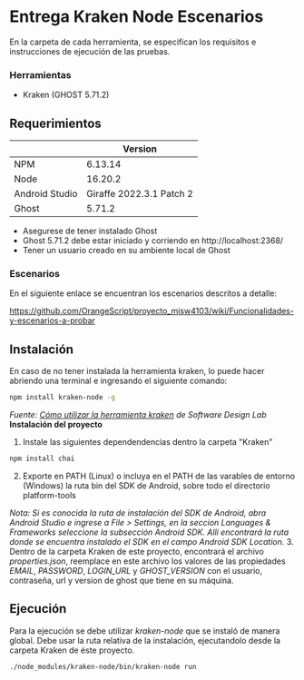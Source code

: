 # Entrega Kraken Node Escenarios

En la carpeta de cada herramienta, se especifican los requisitos e instrucciones de ejecución de las pruebas.

### Herramientas

- Kraken (GHOST 5.71.2)

## Requerimientos

|                | Version                  |
| -------------- | ------------------------ |
| NPM            | 6.13.14                  |
| Node           | 16.20.2                  |
| Android Studio | Giraffe 2022.3.1 Patch 2 |
| Ghost          | 5.71.2                   |

- Asegurese de tener instalado Ghost
- Ghost 5.71.2 debe estar iniciado y corriendo en http://localhost:2368/
- Tener un usuario creado en su ambiente local de Ghost

### Escenarios

En el siguiente enlace se encuentran los escenarios descritos a detalle:

https://github.com/OrangeScript/proyecto_misw4103/wiki/Funcionalidades-y-escenarios-a-probar

## Instalación

En caso de no tener instalada la herramienta kraken, lo puede hacer abriendo una terminal e ingresando el siguiente comando:

```bash
npm install kraken-node -g
```

_Fuente: [Cómo utilizar la herramienta kraken](https://thesoftwaredesignlab.github.io/AutTestingCodelabs/kraken-web-testing-tool/index.html#2) de Software Design Lab_
**Instalación del proyecto**

1. Instale las siguientes dependendencias dentro la carpeta "Kraken"

```bash
npm install chai
```

2. Exporte en PATH (Linux) o incluya en el PATH de las varables de entorno (Windows) la ruta bin del SDK de Android, sobre todo el directorio platform-tools

_Nota: Si es conocida la ruta de instalación del SDK de Android, abra Android Studio e ingrese a File > Settings, en la seccion Languages & Frameworks seleccione la subsección Android SDK. Allí encontrará la ruta donde se encuentra instalado el SDK en el campo Android SDK Location._ 3. Dentro de la carpeta Kraken de este proyecto, encontrará el archivo _properties.json_, reemplace en este archivo los valores de las propiedades _EMAIL_, _PASSWORD_, _LOGIN_URL_ y _GHOST_VERSION_ con el usuario, contraseña, url y version de ghost que tiene en su máquina.

## Ejecución

Para la ejecución se debe utilizar _kraken-node_ que se instaló de manera global. Debe usar la ruta relativa de la instalación, ejecutandolo desde la carpeta Kraken de éste proyecto.

```bash
./node_modules/kraken-node/bin/kraken-node run

```
